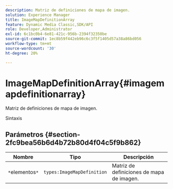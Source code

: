 ```yaml
---
description: Matriz de definiciones de mapa de imagen.
solution: Experience Manager
title: ImageMapDefinitionArray
feature: Dynamic Media Classic,SDK/API
role: Developer,Administrator
exl-id: 6c1bc0b4-6e81-421c-956b-2394f32350be
source-git-commit: 1ec8b59f442eb96c6c3f5f1405d57a38a86bd056
workflow-type: tm+mt
source-wordcount: '30'
ht-degree: 20%

---
```


# ImageMapDefinitionArray{#imagemapdefinitionarray}

Matriz de definiciones de mapa de imagen.

Sintaxis

## Parámetros {#section-2fc9bea56b6d4b72b80d4f04c5f9b862}

| Nombre | Tipo | Descripción |
|---|---|---|
| `*`elementos`*` | `types:ImageMapDefinition` | Matriz de definiciones de mapa de imagen. |

